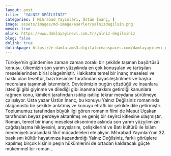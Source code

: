 ```yaml
---
layout: post
title:  "YALNIZ DEĞİLSİNİZ"
categories: [ Mihrabad Yayınları, Üstün İnanç, ]
image: assets/images/md-image/eserler/yalnizdegilsin.png
meser: true
mlink: https://www.damlayayinevi.com.tr/yalniz-degilsiniz
blog: false
dolink: true
dolinkpage: https://e-damla.ams3.digitaloceanspaces.com/damlayayinevi_ornek_sayfalar/9786056667831/index.html
---
```


Türkiye’nin gündemine zaman zaman zoraki bir şekilde taşınan başörtüsü konusu, ülkemizin son yarım yüzyılında en çok konuşulan ve tartışılan meselelerinden birisi olagelmiştir. Hakikatte temel bir inanç meselesi ve hakkı olan tesettür, bazı kesimler tarafından siyasileştirilmek ve başka mecralara taşınmak istenmiştir. Devletimizin bugün çözdüğü ve insanlara istediği gibi giyinme ve dilediği gibi inanma hakkını getirdiği kanunlara rağmen konu, kimileri tarafından ısıtılıp ısıtılıp tekrar meydana sürülmeye çalışılıyor.
Usta yazar Üstün İnanç, bu konuyu Yalnız Değilsiniz romanında olağanüstü bir şekilde anlatmış ve konuyu etraflı bir şekilde dile getirmiştir. Toplumumuz tarafından büyük ilgi gören romanın filmi de Mesut Uçakan tarafından beyaz perdeye aktarılmış ve geniş bir seyirci kitlesine ulaşmıştır. Roman, temel bir inanç meselesi ekseninde aslında son yarım yüzyılımızın çağdaşlaşma hikâyesini, arayışlarını, çelişkilerini ve Batı kültürü ile İslâm medeniyeti arasındaki fikrî mücadeleleri ele alıyor.
Mihrabad Yayınları’nın 32. baskısını kültür hayatımıza kazandırdığı Yalnız Değilsiniz, farklı görüşlere kapılmış birçok kişinin peşin hükümlerini de ortadan kaldıracak güçte mükemmel bir roman...